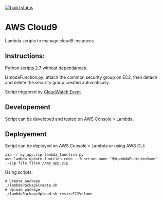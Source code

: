 <a href="https://drone.fpfis.eu/ec-europa/cloud9">
  <img src="https://drone.fpfis.eu/api/badges/ec-europa/cloud9/status.svg?branch=lambda/changeSecurityGroup" alt="build status">
</a>

# AWS Cloud9

Lambda scripts to manage cloud9 instances

## Instructions:


Python scripts 2.7 without dependances.

lambdaFunction.py: attach the common security group on EC2, then detach and delete the security group created automatically.

Script triggered by [CloudWatch Event](cloudWatch.Event)

## Developement

Script can be developed and tested on AWS Console > Lambda.


## Deployement 

Script can be deployed on AWS Console > Lambda or using AWS CLI:
```
zip -r my_app.zip lambda_function.py
aws lambda update-function-code --function-name "MyLambdaFunctionName" --zip-file fileb://my_app.zip
```

Using scripts:
```
# Create package
./lambdaPackageCreate.sh
# Upload package
./lambdaPackageUpload.sh resizeEC2Volume
```
